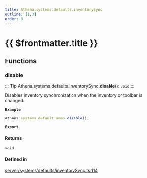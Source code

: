 ```yaml
---
title: Athena.systems.defaults.inventorySync
outline: [1,3]
order: 0
---
```


# {{ $frontmatter.title }}


## Functions

### disable

::: Tip
Athena.systems.defaults.inventorySync.**disable**(): `void`
:::

Disables inventory synchronization when the inventory or toolbar is changed.

**`Example`**

```ts
Athena.systems.default.ammo.disable();
```

**`Export`**

#### Returns

`void`

#### Defined in

[server/systems/defaults/inventorySync.ts:114](https://github.com/Stuyk/altv-athena/blob/6013452/src/core/server/systems/defaults/inventorySync.ts#L114)
